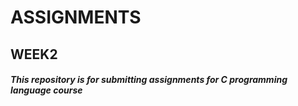 # ASSIGNMENTS
## WEEK2 ##
##### This repository is for submitting assignments for C programming language course #####
